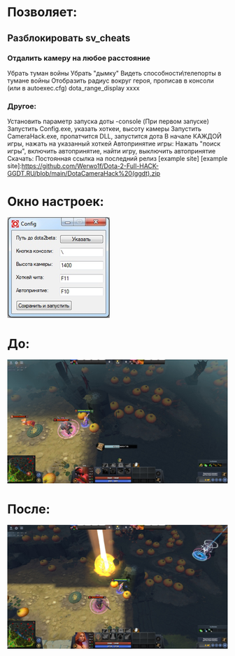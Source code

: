 # Позволяет:
## Разблокировать sv_cheats
### Отдалить камеру на любое расстояние
Убрать туман войны
Убрать "дымку"
Видеть способности\телепорты в тумане войны
Отобразить радиус вокруг героя, прописав в консоли (или в autoexec.cfg) dota_range_display xxxx

### Другое:
Установить параметр запуска доты -console
(При первом запуске) Запустить Config.exe, указать хоткеи, высоту камеры
Запустить CameraHack.exe, пропатчится DLL, запустится дота
В начале КАЖДОЙ игры, нажать на указанный хоткей
Автопринятие игры:
Нажать "поиск игры", включить автопринятие, найти игру, выключить автопринятие
Скачать:
Постоянная ссылка на последний релиз [example site]
[example site]:https://github.com/Werwo1f/Dota-2-Full-HACK-GGDT.RU/blob/main/DotaCameraHack%20(ggdt).zip

# Окно настроек:
![alt text](https://github.com/Werwo1f/Dota-2-Full-HACK-GGDT.RU/blob/main/1.jpg "Screenshot of the program")​
# До:
![alt text](https://github.com/Werwo1f/Dota-2-Full-HACK-GGDT.RU/blob/main/2.jpg "Screenshot of the program")​
# После:
![alt text](https://github.com/Werwo1f/Dota-2-Full-HACK-GGDT.RU/blob/main/3.jpg "Screenshot of the program")​
